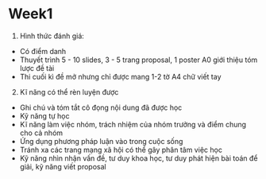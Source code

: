 # Week1

1. Hình thức đánh giá:
- Có điểm danh
- Thuyết trình 5 - 10 slides, 3 - 5 trang proposal, 1 poster A0 giới thiệu tóm lược đề tài
- Thi cuối kì đề mở nhưng chỉ được mang 1-2 tờ A4 chữ viết tay
2. Kĩ năng có thể rèn luyện được
+ Ghi chú và tóm tắt cô đọng nội dung đã được học
+ Kỹ năng tự học
+ Kĩ năng làm việc nhóm, trách nhiệm của nhóm trưởng và điểm chung cho cả nhóm
+ Ứng dụng phương pháp luận vào trong cuộc sống
+ Tránh xa các trang mạng xã hội có thể gây phân tâm việc học
+ Kỹ năng nhìn nhận vấn đề, tư duy khoa học, tư duy phát hiện bài toán để giải, kỹ năng viết proposal
